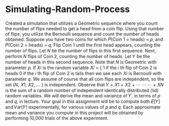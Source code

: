 # Simulating-Random-Process
Created a simulation that utilizes a Geometric sequence where you count the number of flips needed to get a head from a coin flip. Using that number of flips, you utilize the Bernoulli sequence and count the number of heads obtained.
 Suppose you have two coins for which
𝑃(Coin 1 = heads) = 𝑝,
and
𝑃(Coin 2 = heads) = 𝑞,
Flip Coin 1 until the first head appears, counting the number of flips. Let 𝑁 be the number of flips in
this first sequence. Next, perform 𝑁 flips of Coin 2, counting the number of heads. Let 𝑌 be the number
of heads in this second sequence. Note that 𝑁 is Geometric with parameter 𝑝. If 𝑋𝑖
is the random
variable
𝑋𝑖 = {
1 if the 𝑖
th flip of Coin 2 is heads
0 if the 𝑖
th flip of Coin 2 is tails
then we see each 𝑋𝑖
is Bernoulli with parameter 𝑞. We assume of course that all coin flips are
independent, so the set {𝑁, 𝑋1, 𝑋2, … } is independent. Observe that
𝑌 = 𝑋1 + 𝑋2 + ⋯ ⋯ ⋯ + 𝑋𝑁
is the sum of a random number of independent identically distributed (iid) random variables. We will
derive the mean and variance of 𝑌, in terms of 𝑝 and 𝑞, in lecture. Your goal in this assignment will be
to compute both 𝐸[𝑌] and 𝑉𝑎𝑟(𝑌) experimentally, for various values of 𝑝 and 𝑞. Each approximate
mean and variance you compute in this project will be obtained by performing 10,000 trials of the above
experiment.